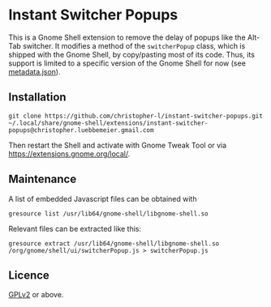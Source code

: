 # Instant Switcher Popups

This is a Gnome Shell extension to remove the delay of popups like the
Alt-Tab switcher.
It modifies a method of the `switcherPopup` class, which is shipped with
the Gnome Shell, by copy/pasting most of its code.
Thus, its support is limited to a specific version of the Gnome Shell for
now (see [metadata.json](metadata.json)).

## Installation

    git clone https://github.com/christopher-l/instant-switcher-popups.git ~/.local/share/gnome-shell/extensions/instant-switcher-popups@christopher.luebbemeier.gmail.com

Then restart the Shell and activate with Gnome Tweak Tool or via
<https://extensions.gnome.org/local/>.

## Maintenance

A list of embedded Javascript files can be obtained with

    gresource list /usr/lib64/gnome-shell/libgnome-shell.so

Relevant files can be extracted like this:

    gresource extract /usr/lib64/gnome-shell/libgnome-shell.so /org/gnome/shell/ui/switcherPopup.js > switcherPopup.js

## Licence

[GPLv2](https://www.gnu.org/licenses/old-licenses/gpl-2.0.en.html)
or above.
